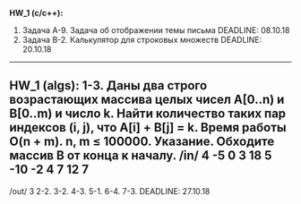 **HW_1 (c/c++):** 
1. Задача A-9. Задача об отображении темы письма
DEADLINE: 08.10.18
2. Задача B-2. Калькулятор для строковых множеств
DEADLINE: 20.10.18
---
**HW_1 (algs):**
1-3. Даны два строго возрастающих массива целых чисел A[0..n) и B[0..m) и число k. Найти количество таких пар индексов (i, j), что A[i] + B[j] = k. Время работы O(n + m).
n, m ≤ 100000.
Указание. Обходите массив B от конца к началу.
/in/
4
-5 0 3 18
5
-10 -2 4 7 12
7
---
/out/
3
2-2.
3-2.
4-3.
5-1.
6-4.
7-3.
DEADLINE: 27.10.18
